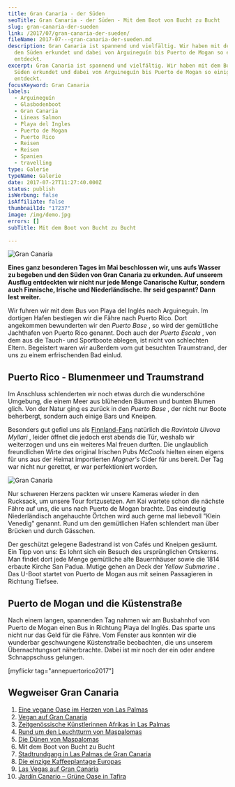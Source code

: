 ```yaml
---
title: Gran Canaria - der Süden
seoTitle: Gran Canaria - der Süden - Mit dem Boot von Bucht zu Bucht
slug: gran-canaria-der-sueden
link: /2017/07/gran-canaria-der-sueden/
fileName: 2017-07---gran-canaria-der-sueden.md
description: Gran Canaria ist spannend und vielfältig. Wir haben mit dem Boot
  den Süden erkundet und dabei von Arguineguín bis Puerto de Mogan so einiges
  entdeckt.
excerpt: Gran Canaria ist spannend und vielfältig. Wir haben mit dem Boot den
  Süden erkundet und dabei von Arguineguín bis Puerto de Mogan so einiges
  entdeckt.
focusKeyword: Gran Canaria
labels:
  - Arguineguín
  - Glasbodenboot
  - Gran Canaria
  - Lineas Salmon
  - Playa del Ingles
  - Puerto de Mogan
  - Puerto Rico
  - Reisen
  - Reisen
  - Spanien
  - travelling
type: Galerie
typeName: Galerie
date: 2017-07-27T11:27:40.000Z
status: publish
isWerbung: false
isAffiliate: false
thumbnailId: "17237"
image: /img/demo.jpg
errors: []
subTitle: Mit dem Boot von Bucht zu Bucht
  
---
```


![Gran Canaria](http://cardamonchai.com/wp-content/uploads/2017/07/35805721200_5abc119465_z.jpg)

**Eines ganz besonderen Tages im Mai beschlossen wir, uns aufs Wasser zu begeben
und den Süden von Gran Canaria zu erkunden. Auf unserem Ausflug entdeckten wir
nicht nur jede Menge Canarische Kultur, sondern auch Finnische, Irische und
Niederländische. Ihr seid gespannt? Dann lest weiter.**

Wir fuhren wir mit dem Bus von Playa del Inglés nach Arguineguín. Im dortigen
Hafen bestiegen wir die Fähre nach Puerto Rico. Dort angekommen bewunderten wir
den _Puerto Base_ , so wird der gemütliche Jachthafen von Puerto Rico genannt.
Doch auch der _Puerto Escala_ , von dem aus die Tauch- und Sportboote ablegen,
ist nicht von schlechten Eltern. Begeistert waren wir außerdem vom gut besuchten
Traumstrand, der uns zu einem erfrischenden Bad einlud.

## Puerto Rico - Blumenmeer und Traumstrand

Im Anschluss schlenderten wir noch etwas durch die wunderschöne Umgebung, die
einem Meer aus blühenden Bäumen und bunten Blumen glich. Von der Natur ging es
zurück in den _Puerto Base_ , der nicht nur Boote beherbergt, sondern auch
einige Bars und Kneipen.

Besonders gut gefiel uns als [Finnland-Fans](/tag/finnland) natürlich die
_Ravintola Ulvova Myllari_ , leider öffnet die jedoch erst abends die Tür,
weshalb wir weiterzogen und uns ein weiteres Mal freuen durften. Die unglaublich
freundlichen Wirte des original Irischen Pubs _McCools_ hielten einen eigens für
uns aus der Heimat importierten _Magner's_ Cider für uns bereit. Der Tag war
nicht nur gerettet, er war perfektioniert worden.

![Gran Canaria](http://cardamonchai.com/wp-content/uploads/2017/07/35361600654_6f80d66d2b_z-640x480.jpg)

Nur schweren Herzens packten wir unsere Kameras wieder in den Rucksack, um
unsere Tour fortzusetzen. Am Kai wartete schon die nächste Fähre auf uns, die
uns nach Puerto de Mogan brachte. Das eindeutig Niederländisch angehauchte
Örtchen wird auch gerne mal liebevoll "Klein Venedig" genannt. Rund um den
gemütlichen Hafen schlendert man über Brücken und durch Gässchen.

Der geschützt gelegene Badestrand ist von Cafés und Kneipen gesäumt. Ein Tipp
von uns: Es lohnt sich ein Besuch des ursprünglichen Ortskerns. Man findet dort
jede Menge gemütliche alte Bauernhäuser sowie die 1814 erbaute Kirche San Padua.
Mutige gehen an Deck der _Yellow Submarine_ . Das U-Boot startet von Puerto de
Mogan aus mit seinen Passagieren in Richtung Tiefsee.

## Puerto de Mogan und die Küstenstraße

Nach einem langen, spannenden Tag nahmen wir am Busbahnhof von Puerto de Mogan
einen Bus in Richtung Playa del Inglés. Das sparte uns nicht nur das Geld für
die Fähre. Vom Fenster aus konnten wir die wunderbar geschwungene Küstenstraße
beobachten, die uns unserem Übernachtungsort näherbrachte. Dabei ist mir noch
der ein oder andere Schnappschuss gelungen.

[myflickr tag="annepuertorico2017"]

## Wegweiser Gran Canaria

1.  [Eine vegane Oase im Herzen von Las Palmas](/2017/05/la-hierba-luisa-cocina-de-la-huerta/)
1.  [Vegan auf Gran Canaria](/2017/05/vegan-auf-gran-canaria/)
1.  [Zeitgenössische Künstlerinnen Afrikas in Las Palmas](/2017/06/el-iris-de-lucy-las-palmas/)
1.  [Rund um den Leuchtturm von Maspalomas](/2017/06/rund-um-den-leuchtturm-von-maspalomas/)
1.  [Die Dünen von Maspalomas](/2017/07/die-duenen-von-maspalomas/)
1.  Mit dem Boot von Bucht zu Bucht
1.  [Stadtrundgang in Las Palmas de Gran Canaria](/2017/08/las-palmas-de-gran-canaria/)
1.  [Die einzige Kaffeeplantage Europas](/2017/09/die-einzige-kaffeeplantage-europas/)
1.  [Las Vegas auf Gran Canaria](/2017/09/bananen-papayas-und-esel-las-vegas-auf-gran-canaria/)
1.  [Jardín Canario – Grüne Oase in Tafira](/2017/09/jardin-canario-gruene-oase-in-tafira/)

  